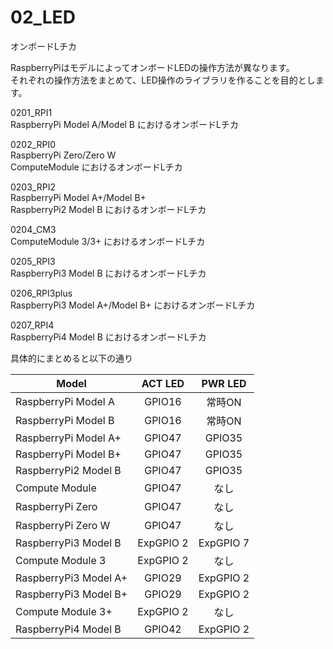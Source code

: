 # 02_LED

オンボードLチカ

RaspberryPiはモデルによってオンボードLEDの操作方法が異なります。  
それぞれの操作方法をまとめて、LED操作のライブラリを作ることを目的とします。

0201_RPI1  
RaspberryPi Model A/Model B におけるオンボードLチカ

0202_RPI0  
RaspberryPi Zero/Zero W  
ComputeModule におけるオンボードLチカ

0203_RPI2  
RaspberryPi Model A+/Model B+  
RaspberryPi2 Model B におけるオンボードLチカ

0204_CM3  
ComputeModule 3/3+ におけるオンボードLチカ

0205_RPI3  
RaspberryPi3 Model B におけるオンボードLチカ

0206_RPI3plus  
RaspberryPi3 Model A+/Model B+ におけるオンボードLチカ

0207_RPI4  
RaspberryPi4 Model B におけるオンボードLチカ

具体的にまとめると以下の通り

|Model                |ACT LED  |PWR LED  |
|---------------------|:-------:|:-------:|
|RaspberryPi Model A  |GPIO16   |常時ON   |
|RaspberryPi Model B  |GPIO16   |常時ON   |
|RaspberryPi Model A+ |GPIO47   |GPIO35   |
|RaspberryPi Model B+ |GPIO47   |GPIO35   |
|RaspberryPi2 Model B |GPIO47   |GPIO35   |
|Compute Module       |GPIO47   |なし     |
|RaspberryPi Zero     |GPIO47   |なし     |
|RaspberryPi Zero W   |GPIO47   |なし     |
|RaspberryPi3 Model B |ExpGPIO 2|ExpGPIO 7|
|Compute Module 3     |ExpGPIO 2|なし     |
|RaspberryPi3 Model A+|GPIO29   |ExpGPIO 2|
|RaspberryPi3 Model B+|GPIO29   |ExpGPIO 2|
|Compute Module 3+    |ExpGPIO 2|なし     |
|RaspberryPi4 Model B |GPIO42   |ExpGPIO 2|

